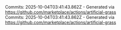 Commits: 2025-10-04T03:41:43.862Z - Generated via https://github.com/marketplace/actions/artificial-grass
<br>
Commits: 2025-10-04T03:41:43.862Z - Generated via https://github.com/marketplace/actions/artificial-grass
<br>
